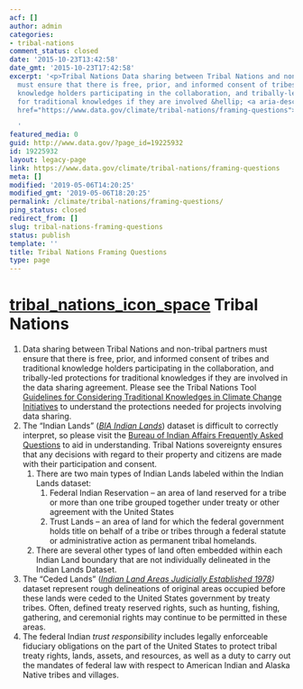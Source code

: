 ```yaml
---
acf: []
author: admin
categories:
- tribal-nations
comment_status: closed
date: '2015-10-23T13:42:58'
date_gmt: '2015-10-23T17:42:58'
excerpt: '<p>Tribal Nations Data sharing between Tribal Nations and non-tribal partners
  must ensure that there is free, prior, and informed consent of tribes and traditional
  knowledge holders participating in the collaboration, and tribally-led protections
  for traditional knowledges if they are involved &hellip; <a aria-describedby="post-title-19225932"
  href="https://www.data.gov/climate/tribal-nations/framing-questions">Continued</a></p>

  '
featured_media: 0
guid: http://www.data.gov/?page_id=19225932
id: 19225932
layout: legacy-page
link: https://www.data.gov/climate/tribal-nations/framing-questions
meta: []
modified: '2019-05-06T14:20:25'
modified_gmt: '2019-05-06T18:20:25'
permalink: /climate/tribal-nations/framing-questions/
ping_status: closed
redirect_from: []
slug: tribal-nations-framing-questions
status: publish
template: ''
title: Tribal Nations Framing Questions
type: page
---
```

[tribal_nations_icon_space](https://s3.amazonaws.com/bsp-ocsit-prod-east-appdata/datagov/wordpress/2015/10/tribal_icon_alt.png) Tribal Nations
==============================================================================================================================================


1. Data sharing between Tribal Nations and non-tribal partners must ensure that there is free, prior, and informed consent of tribes and traditional knowledge holders participating in the collaboration, and tribally-led protections for traditional knowledges if they are involved in the data sharing agreement. Please see the Tribal Nations Tool [Guidelines for Considering Traditional Knowledges in Climate Change Initiatives](https://toolkit.climate.gov/tool/guidelines-considering-traditional-knowledges-climate-change-initiatives)  to understand the protections needed for projects involving data sharing.
2. The “Indian Lands” ([*BIA Indian Lands*](http://catalog.data.gov/dataset/bia-indian-lands-dataset-indian-lands-of-the-united-states)) dataset is difficult to correctly interpret, so please visit the [Bureau of Indian Affairs Frequently Asked Questions](http://www.bia.gov/FAQs/)  to aid in understanding. Tribal Nations sovereignty ensures that any decisions with regard to their property and citizens are made with their participation and consent.
	1. There are two main types of Indian Lands labeled within the Indian Lands dataset:
		1. Federal Indian Reservation – an area of land reserved for a tribe or more than one tribe grouped together under treaty or other agreement with the United States
		2. Trust Lands – an area of land for which the federal government holds title on behalf of a tribe or tribes through a federal statute or administrative action as permanent tribal homelands.
	2. There are several other types of land often embedded within each Indian Land boundary that are not individually delineated in the Indian Lands Dataset.
3. The “Ceded Lands” ([*Indian Land Areas Judicially Established 1978*](http://catalog.data.gov/dataset/indian-land-areas-judically-established-1978)*)* dataset represent rough delineations of original areas occupied before these lands were ceded to the United States government by treaty tribes. Often, defined treaty reserved rights, such as hunting, fishing, gathering, and ceremonial rights may continue to be permitted in these areas.
4. The federal Indian *trust responsibility* includes legally enforceable fiduciary obligations on the part of the United States to protect tribal treaty rights, lands, assets, and resources, as well as a duty to carry out the mandates of federal law with respect to American Indian and Alaska Native tribes and villages.


